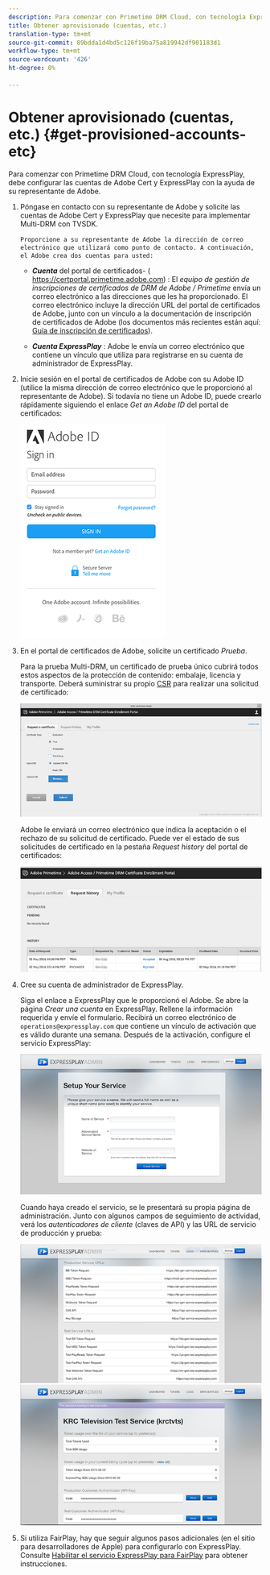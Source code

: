 ```yaml
---
description: Para comenzar con Primetime DRM Cloud, con tecnología ExpressPlay, debe configurar las cuentas de Adobe Cert y ExpressPlay con la ayuda de su representante de Adobe.
title: Obtener aprovisionado (cuentas, etc.)
translation-type: tm+mt
source-git-commit: 89bdda1d4bd5c126f19ba75a819942df901183d1
workflow-type: tm+mt
source-wordcount: '426'
ht-degree: 0%

---
```



# Obtener aprovisionado (cuentas, etc.) {#get-provisioned-accounts-etc}

Para comenzar con Primetime DRM Cloud, con tecnología ExpressPlay, debe configurar las cuentas de Adobe Cert y ExpressPlay con la ayuda de su representante de Adobe.

1. Póngase en contacto con su representante de Adobe y solicite las cuentas de Adobe Cert y ExpressPlay que necesite para implementar Multi-DRM con TVSDK.

       Proporcione a su representante de Adobe la dirección de correo electrónico que utilizará como punto de contacto. A continuación, el Adobe crea dos cuentas para usted:
   
   * ***Cuenta***  del portal de certificados- ( <span></span>https://certportal.primetime.adobe.com) : El  *equipo de gestión de inscripciones de certificados de DRM de Adobe / Primetime* envía un correo electrónico a las direcciones que les ha proporcionado. El correo electrónico incluye la dirección URL del portal de certificados de Adobe, junto con un vínculo a la documentación de inscripción de certificados de Adobe (los documentos más recientes están aquí: [Guía de inscripción de certificados](../../../digital-rights-management/certificate-enrollment-guide/about-certs.md)).

   * ***Cuenta ExpressPlay*** : Adobe le envía un correo electrónico que contiene un vínculo que utiliza para registrarse en su cuenta de administrador de ExpressPlay.

1. Inicie sesión en el portal de certificados de Adobe con su Adobe ID (utilice la misma dirección de correo electrónico que le proporcionó al representante de Adobe). Si todavía no tiene un Adobe ID, puede crearlo rápidamente siguiendo el enlace *Get an Adobe ID* del portal de certificados:

   <!--<a id="fig_mst_gtj_wv"></a>-->

   ![](assets/cert_portal_sign-in-page-web.png)

1. En el portal de certificados de Adobe, solicite un certificado *Prueba*.

   Para la prueba Multi-DRM, un certificado de prueba único cubrirá todos estos aspectos de la protección de contenido: embalaje, licencia y transporte. Deberá suministrar su propio [CSR](../../../digital-rights-management/certificate-enrollment-guide/request-certs/gen-cert-signing-req.md) para realizar una solicitud de certificado:
   <!--<a id="fig_op1_xwj_wv"></a>-->

   ![](assets/cert_portal_trial_request-web.png)

   Adobe le enviará un correo electrónico que indica la aceptación o el rechazo de su solicitud de certificado. Puede ver el estado de sus solicitudes de certificado en la pestaña *Request history* del portal de certificados:
   <!--<a id="fig_gkl_myj_wv"></a>-->

   ![](assets/cert_portal_request_history-web.png)

1. Cree su cuenta de administrador de ExpressPlay.

   Siga el enlace a ExpressPlay que le proporcionó el Adobe. Se abre la página *Crear una cuenta* en ExpressPlay. Rellene la información requerida y envíe el formulario. Recibirá un correo electrónico de `operations@expressplay.com` que contiene un vínculo de activación que es válido durante una semana. Después de la activación, configure el servicio ExpressPlay:
   <!--<a id="fig_cjl_ztk_wv"></a>-->

   ![](assets/expressplay_create_service-web.png)

   Cuando haya creado el servicio, se le presentará su propia página de administración. Junto con algunos campos de seguimiento de actividad, verá los *autenticadores de cliente* (claves de API) y las URL de servicio de producción y prueba:

   <!--<a id="fig_c5h_xdl_wv"></a>-->

   ![](assets/expressplay_admin_dashboard_2-web.png) ![](assets/expressplay_admin_dashboard-web.png)

1. Si utiliza FairPlay, hay que seguir algunos pasos adicionales (en el sitio para desarrolladores de Apple) para configurarlo con ExpressPlay. Consulte [Habilitar el servicio ExpressPlay para FairPlay](../../multi-drm-workflows/p-l-and-p/fairplay-workflow.md#enable-expressplay-service-for-fairplay) para obtener instrucciones.
